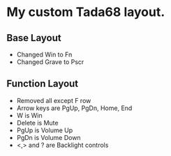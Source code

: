 # My custom Tada68 layout.

Base Layout
-----------
* Changed Win to Fn
* Changed Grave to Pscr

Function Layout
---------------
* Removed all except F row
* Arrow keys are PgUp, PgDn, Home, End
* W is Win
* Delete is Mute
* PgUp is Volume Up
* PgDn is Volume Down
* <,> and ? are Backlight controls
